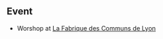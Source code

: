 <!-- LANG:EN, title="December 2017"-->

## Event
* Worshop at [La Fabrique des Communs de Lyon](https://www.facebook.com/inventaire.io/posts/1901103113489055)